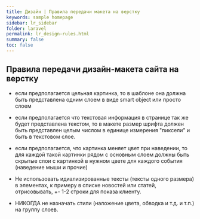 ```yaml
---
title: Дизайн | Правила передачи макета на верстку
keywords: sample homepage
sidebar: lr_sidebar
folder: laravel
permalink: lr_design-rules.html
summary: false
toc: false
---
```


## Правила передачи дизайн-макета сайта на верстку

* если предполагается цельная картинка, то в шаблоне она должна быть представлена одним слоем в виде smart object или просто слоем

* если предполагается что текстовая информация в странице так же будет представлена текстом, то в макете размер шрифта должен быть представлен целым числом в единице измерения "пиксели" и быть в текстовом слое.

* если предполагается, что картинка меняет цвет при наведении, то для каждой такой картинки рядом с основным слоем должны быть скрытые слои с картинкой в нужном цвете для каждого события (наведение мыши и прочие)

* Не использовать идиализированные тексты (тексты одного размера) в элементах, к примеру в списке новостей или статей, отрисовывать, +- 1-2 строки для показа клиенту.

* НИКОГДА не назначать стили (наложение цвета, обводка и т.д. и т.п.) на группу слоев.
